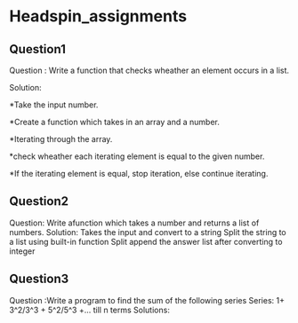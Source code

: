 # Headspin_assignments
## Question1

Question : Write a function that checks wheather an element occurs in a list.

Solution: 

  *Take the input number.
  
  *Create a function which takes in an array and a number.
  
  *Iterating through the array.
  
  *check wheather each iterating element is equal to the given number.
  
  *If the iterating element is equal, stop iteration, else continue iterating.
           
## Question2
Question: Write afunction which takes a number and returns a list of numbers.
Solution: Takes the input and convert to a string
          Split the string to a list using built-in function
                  Split
           append the answer list after converting to integer
## Question3
Question :Write a program to find the sum of the following series
          Series: 1+ 3^2/3^3 + 5^2/5^3 +... till n terms
Solutions: 

          
